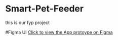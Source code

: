 # Smart-Pet-Feeder
this is our fyp project

#Figma UI
<a href="https://www.figma.com/file/w4fqOcE7qzLfdEtsTauSti/SMART-PET-FEEDER?type=design&node-id=0%3A1&mode=design&t=LVpkP0Pvy4kPIfia-1">Click to view the App protoype on Figma</a>
